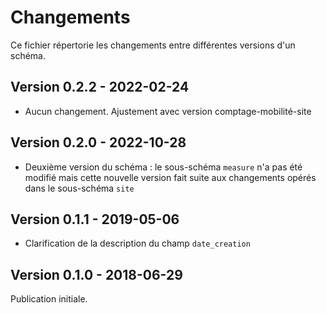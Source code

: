 # Changements

Ce fichier répertorie les changements entre différentes versions d'un schéma.

## Version 0.2.2 - 2022-02-24
- Aucun changement. Ajustement avec version comptage-mobilité-site

## Version 0.2.0 - 2022-10-28
- Deuxième version du schéma : le sous-schéma `measure` n'a pas été modifié mais cette nouvelle version fait suite aux changements opérés dans le sous-schéma `site`

## Version 0.1.1 - 2019-05-06

- Clarification de la description du champ `date_creation`

## Version 0.1.0 - 2018-06-29

Publication initiale.
